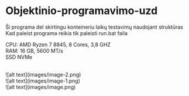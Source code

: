 # Objektinio-programavimo-uzd

Ši programa del skirtingu konteineriu laikų testavimų naudojant struktūras
Kad paleist programa reikia tik paleisti run.bat faila


CPU: AMD Ryzen 7 8845, 8 Cores, 3,8 GHZ<br>
RAM: 16 GB, 5600 MT/s<br>
SSD NVMe <br>

<br>
![alt text](images/image-2.png)
<br>
![alt text](images/image-1.png)
<br>
![alt text](images/image.png)
<br>
